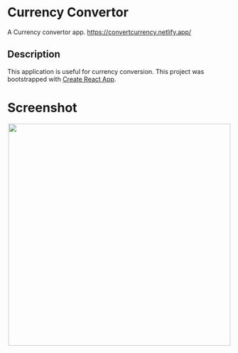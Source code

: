 # Currency Convertor

A Currency convertor app.
https://convertcurrency.netlify.app/

## Description

This application is useful for currency conversion.
This project was bootstrapped with [Create React App](https://github.com/facebook/create-react-app).

# Screenshot
<p align="center">
  <img src="https://i.postimg.cc/cHbmhQKz/Capture.png" width=500>
</p>


